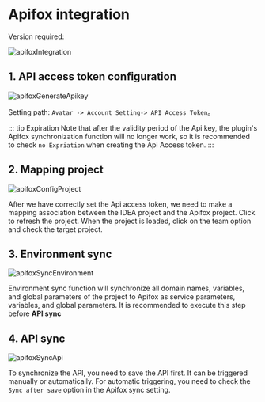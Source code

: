 # Apifox integration

Version required: <Badge text="2024.1.4+" />

![apifoxIntegration](/img/2024.1.4/apifoxIntegration_en.png)

## 1. API access token configuration

![apifoxGenerateApikey](/img/features/apifoxGenerateApikey_en.png)

Setting path: `Avatar -> Account Setting-> API Access Token`。

::: tip Expiration
Note that after the validity period of the Api key, the plugin's Apifox synchronization function will no longer work,
so it is recommended to check `no Expriation` when creating the Api Access token.
:::

## 2. Mapping project

![apifoxConfigProject](/img/features/apifoxConfigProject_en.png)

After we have correctly set the Api access token, we need to make a mapping association between the IDEA project
and the Apifox project. Click to refresh the project. When the project is loaded, click on the team option and
check the target project.

## 3. Environment sync

![apifoxSyncEnvironment](/img/features/apifoxSyncEnvironment_en.png)

Environment sync function will synchronize all domain names, variables, and global parameters of the project to Apifox
as service parameters, variables, and global parameters. It is recommended to execute this step before **API sync**

## 4. API sync

![apifoxSyncApi](/img/features/apifoxSyncApi_en.png)

To synchronize the API, you need to save the API first. It can be triggered manually or automatically.
For automatic triggering, you need to check the `Sync after save` option in the Apifox sync setting.
